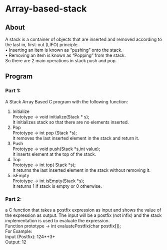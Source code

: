 # Array-based-stack
## About
A stack is a container of objects that are inserted and removed according
to the last in, first-out (LIFO) principle.<br>
• Inserting an item is known as “pushing” onto the stack.<br>
• Removing an item is known as “Popping” from the stack.<br>
So there are 2 main operations in stack push and pop.
## Program
### Part 1:
A Stack Array Based C program with the following function:
1. Initialize<br>
Prototype -> void initialize(Stack * s);<br>
It initializes stack so that there are no elements inserted.
2. Pop<br>
Prototype -> int pop (Stack *s);<br>
It removes the last inserted element in the stack and return it.
3. Push<br>
Prototype  -> void push(Stack *s,int value);<br>
It inserts element at the top of the stack.
4. Top<br>
Prototype  -> int top( Stack *s);<br>
It returns the last inserted element in the stack without removing it.
5. isEmpty<br>
Prototype  -> int isEmpty(Stack *s);<br>
It returns 1 if stack is empty or 0 otherwise.
### Part 2:
a C function that takes a postfix expression as
input and shows the value of the expression as output.
The input will be a postfix (not infix) and the stack
implementation is used to evaluate the expression.<br>
Function prototype -> int evaluatePostfix(char postfix[]);<br>
For Example:<br>
Input (Postfix): 124*+3+ <br>
Output: 12<br>
